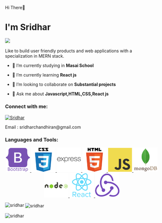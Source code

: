 <p>Hi There👋</p>
<h1>I'm Sridhar</h1>
<img src="[https://raw.githubusercontent.com/leorrose/leorrose/master/readme_header.gif](https://camo.githubusercontent.com/cae12fddd9d6982901d82580bdf321d81fb299141098ca1c2d4891870827bf17/68747470733a2f2f6d69726f2e6d656469756d2e636f6d2f6d61782f313336302f302a37513379765349765f7430696f4a2d5a2e676966)">

<p align="left" font >Like to build user friendly products and web applications with a specialization in MERN stack.</p>

- 🔭 I’m currently studying in **Masai School**

- 🌱 I’m currently learning **React js**

- 👯 I’m looking to collaborate on **Substantial projects**

- 💬 Ask me about **Javascript,HTML,CSS,React js**

<h3 align="left">Connect with me:</h3>
<p align="left">
<a href="https://www.linkedin.com/in/sridhar-c-6523b1193/" target="blank"><img align="center" src="https://raw.githubusercontent.com/rahuldkjain/github-profile-readme-generator/master/src/images/icons/Social/linked-in-alt.svg" alt="Sridhar" height="30" width="40" /></a>
</p>
<p>Email : sridharchandhiran@gmail.com</a>

<h3 align="left">Languages and Tools:</h3>
<p align="center" padding="15"> <a href="https://getbootstrap.com" target="_blank" rel="noreferrer"> <img src="https://raw.githubusercontent.com/devicons/devicon/master/icons/bootstrap/bootstrap-plain-wordmark.svg" alt="bootstrap" width="80" height="80" /> </a> <a href="https://www.w3schools.com/css/" target="_blank" rel="noreferrer"> <img src="https://raw.githubusercontent.com/devicons/devicon/master/icons/css3/css3-original-wordmark.svg" alt="css3" width="80" height="80"/> </a> <a href="https://expressjs.com" target="_blank" rel="noreferrer"> <img src="https://raw.githubusercontent.com/devicons/devicon/master/icons/express/express-original-wordmark.svg" alt="express" width="80" height="80"/> </a> <a href="https://www.w3.org/html/" target="_blank" rel="noreferrer"> <img src="https://raw.githubusercontent.com/devicons/devicon/master/icons/html5/html5-original-wordmark.svg" alt="html5" width="80" height="80"/> </a> <a href="https://developer.mozilla.org/en-US/docs/Web/JavaScript" target="_blank" rel="noreferrer"> <img src="https://raw.githubusercontent.com/devicons/devicon/master/icons/javascript/javascript-original.svg" alt="javascript" width="80" height="80"/> </a> <a href="https://www.mongodb.com/" target="_blank" rel="noreferrer"> <img src="https://raw.githubusercontent.com/devicons/devicon/master/icons/mongodb/mongodb-original-wordmark.svg" alt="mongodb" width="80" height="80"/> </a> <a href="https://nodejs.org" target="_blank" rel="noreferrer"> <img src="https://raw.githubusercontent.com/devicons/devicon/master/icons/nodejs/nodejs-original-wordmark.svg" alt="nodejs" width="80" height="80"/> </a> <a href="https://reactjs.org/" target="_blank" rel="noreferrer"> <img src="https://raw.githubusercontent.com/devicons/devicon/master/icons/react/react-original-wordmark.svg" alt="react" width="80" height="80"/> </a> <a href="https://redux.js.org" target="_blank" rel="noreferrer"> <img src="https://raw.githubusercontent.com/devicons/devicon/master/icons/redux/redux-original.svg" alt="redux" width="80" height="80"/> </a> </p> 

<p><img align="left" src="https://github-readme-stats.vercel.app/api/top-langs?username=Sridhar-10&show_icons=true&locale=en&layout=compact" alt="sridhar" /></p>

<p>&nbsp;<img align="center" src="https://github-readme-stats.vercel.app/api?username=Sridhar-10&show_icons=true&locale=en" alt="sridhar" /></p>

<p><img align="center" src="https://github-readme-streak-stats.herokuapp.com/?user=Sridhar-10&" alt="sridhar" /></p>
